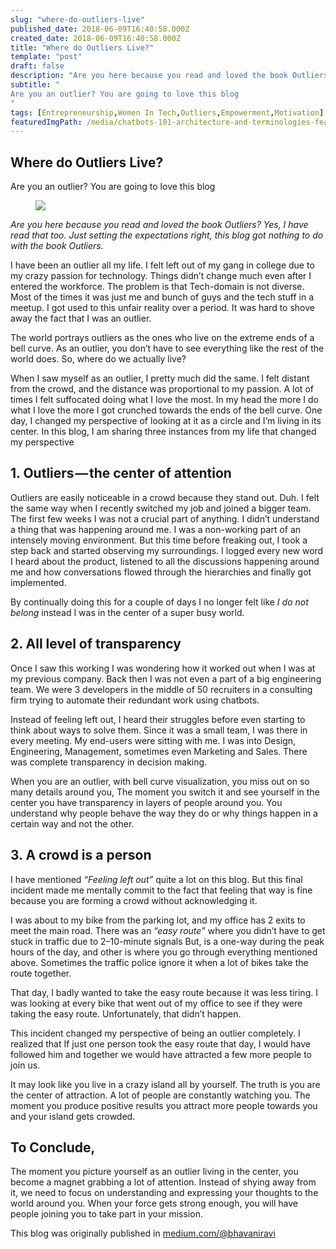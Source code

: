 ```yaml
---
slug: "where-do-outliers-live"
published_date: 2018-06-09T16:40:58.000Z
created_date: 2018-06-09T16:40:58.000Z
title: "Where do Outliers Live?"
template: "post"
draft: false
description: "Are you here because you read and loved the book Outliers? Yes, I have read that too. Just setting the expectations right, this blog got nothing to do with the book Outliers. I have been an outlier…"
subtitle: "
Are you an outlier? You are going to love this blog
"
tags: [Entrepreneurship,Women In Tech,Outliers,Empowerment,Motivation]
featuredImgPath: /media/chatbots-101-architecture-and-terminologies-featured.jpg
---
```

## Where do Outliers Live?

Are you an outlier? You are going to love this blog

<figure>

![](/media/where-do-outliers-live-0.png)

</figure>

_Are you here because you read and loved the book Outliers? Yes, I have read that too. Just setting the expectations right, this blog got nothing to do with the book Outliers._

I have been an outlier all my life. I felt left out of my gang in college due to my crazy passion for technology. Things didn’t change much even after I entered the workforce. The problem is that Tech-domain is not diverse. Most of the times it was just me and bunch of guys and the tech stuff in a meetup. I got used to this unfair reality over a period. It was hard to shove away the fact that I was an outlier.

The world portrays outliers as the ones who live on the extreme ends of a bell curve. As an outlier, you don’t have to see everything like the rest of the world does. So, where do we actually live?

When I saw myself as an outlier, I pretty much did the same. I felt distant from the crowd, and the distance was proportional to my passion. A lot of times I felt suffocated doing what I love the most. In my head the more I do what I love the more I got crunched towards the ends of the bell curve. One day, I changed my perspective of looking at it as a circle and I’m living in its center. In this blog, I am sharing three instances from my life that changed my perspective

## 1\. Outliers — the center of attention

Outliers are easily noticeable in a crowd because they stand out. Duh. I felt the same way when I recently switched my job and joined a bigger team. The first few weeks I was not a crucial part of anything. I didn’t understand a thing that was happening around me. I was a non-working part of an intensely moving environment. But this time before freaking out, I took a step back and started observing my surroundings. I logged every new word I heard about the product, listened to all the discussions happening around me and how conversations flowed through the hierarchies and finally got implemented.

By continually doing this for a couple of days I no longer felt like _I do not belong_ instead I was in the center of a super busy world.

## 2\. All level of transparency

Once I saw this working I was wondering how it worked out when I was at my previous company. Back then I was not even a part of a big engineering team. We were 3 developers in the middle of 50 recruiters in a consulting firm trying to automate their redundant work using chatbots.

Instead of feeling left out, I heard their struggles before even starting to think about ways to solve them. Since it was a small team, I was there in every meeting. My end-users were sitting with me. I was into Design, Engineering, Management, sometimes even Marketing and Sales. There was complete transparency in decision making.

When you are an outlier, with bell curve visualization, you miss out on so many details around you, The moment you switch it and see yourself in the center you have transparency in layers of people around you. You understand why people behave the way they do or why things happen in a certain way and not the other.

## 3\. A crowd is a person

I have mentioned _“Feeling left out”_ quite a lot on this blog. But this final incident made me mentally commit to the fact that feeling that way is fine because you are forming a crowd without acknowledging it.

I was about to my bike from the parking lot, and my office has 2 exits to meet the main road. There was an _“easy route”_ where you didn’t have to get stuck in traffic due to 2–10-minute signals But, is a one-way during the peak hours of the day, and other is where you go through everything mentioned above. Sometimes the traffic police ignore it when a lot of bikes take the route together.

That day, I badly wanted to take the easy route because it was less tiring. I was looking at every bike that went out of my office to see if they were taking the easy route. Unfortunately, that didn’t happen.

This incident changed my perspective of being an outlier completely. I realized that If just one person took the easy route that day, I would have followed him and together we would have attracted a few more people to join us.

It may look like you live in a crazy island all by yourself. The truth is you are the center of attraction. A lot of people are constantly watching you. The moment you produce positive results you attract more people towards you and your island gets crowded.

## To Conclude,

The moment you picture yourself as an outlier living in the center, you become a magnet grabbing a lot of attention. Instead of shying away from it, we need to focus on understanding and expressing your thoughts to the world around you. When your force gets strong enough, you will have people joining you to take part in your mission.

This blog was originally published in [medium.com/@bhavaniravi](https://medium.com/@bhavaniravi)
